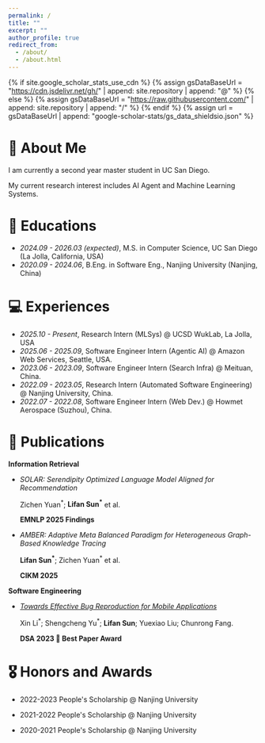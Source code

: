 ```yaml
---
permalink: /
title: ""
excerpt: ""
author_profile: true
redirect_from: 
  - /about/
  - /about.html
---
```


{% if site.google_scholar_stats_use_cdn %}
{% assign gsDataBaseUrl = "https://cdn.jsdelivr.net/gh/" | append: site.repository | append: "@" %}
{% else %}
{% assign gsDataBaseUrl = "https://raw.githubusercontent.com/" | append: site.repository | append: "/" %}
{% endif %}
{% assign url = gsDataBaseUrl | append: "google-scholar-stats/gs_data_shieldsio.json" %}

<span class='anchor' id='about-me'></span>

# 🤔 About Me

I am currently a second year master student in UC San Diego. 

My current research interest includes AI Agent and Machine Learning Systems. 

<span class='anchor' id='educations'></span>

# 📖 Educations
- *2024.09 - 2026.03 (expected)*, M.S. in Computer Science, UC San Diego (La Jolla, California, USA)
- *2020.09 - 2024.06*, B.Eng. in Software Eng., Nanjing University  (Nanjing, China)

<span class='anchor' id='experiences'></span>

# 💻 Experiences
- *2025.10 - Present*, Research Intern (MLSys) @ UCSD WukLab, La Jolla, USA
- *2025.06 - 2025.09*, Software Engineer Intern (Agentic AI) @ Amazon Web Services, Seattle, USA.
- *2023.06 - 2023.09*, Software Engineer Intern (Search Infra) @ Meituan, China.
- *2022.09 - 2023.05*, Research Intern (Automated Software Engineering) @ Nanjing University, China.
- *2022.07 - 2022.08*, Software Engineer Intern (Web Dev.) @ Howmet Aerospace (Suzhou), China.

<span class='anchor' id='publications'></span>

# 📝 Publications 

**Information Retrieval**

- *SOLAR: Serendipity Optimized Language Model Aligned for Recommendation*
  
  Zichen Yuan<sup>*</sup>; **Lifan Sun<sup>\*</sup>** et al.

  **EMNLP 2025 Findings**

- *AMBER: Adaptive Meta Balanced Paradigm for Heterogeneous Graph-Based Knowledge Tracing*
  
  **Lifan Sun<sup>*</sup>**; Zichen Yuan<sup>*</sup> et al.

  **CIKM 2025**


**Software Engineering**

- [*Towards Effective Bug Reproduction for Mobile Applications*](https://ieeexplore.ieee.org/abstract/document/10314157)
  
  Xin Li<sup>\*</sup>; Shengcheng Yu<sup>\*</sup>; **Lifan Sun**; Yuexiao Liu; Chunrong Fang. 
  
  **DSA 2023 🏅 Best Paper Award**

<span class='anchor' id='honors-and-awards'></span>

# 🎖 Honors and Awards

- 2022-2023 People's Scholarship @ Nanjing University

- 2021-2022 People's Scholarship @ Nanjing University

- 2020-2021 People's Scholarship @ Nanjing University